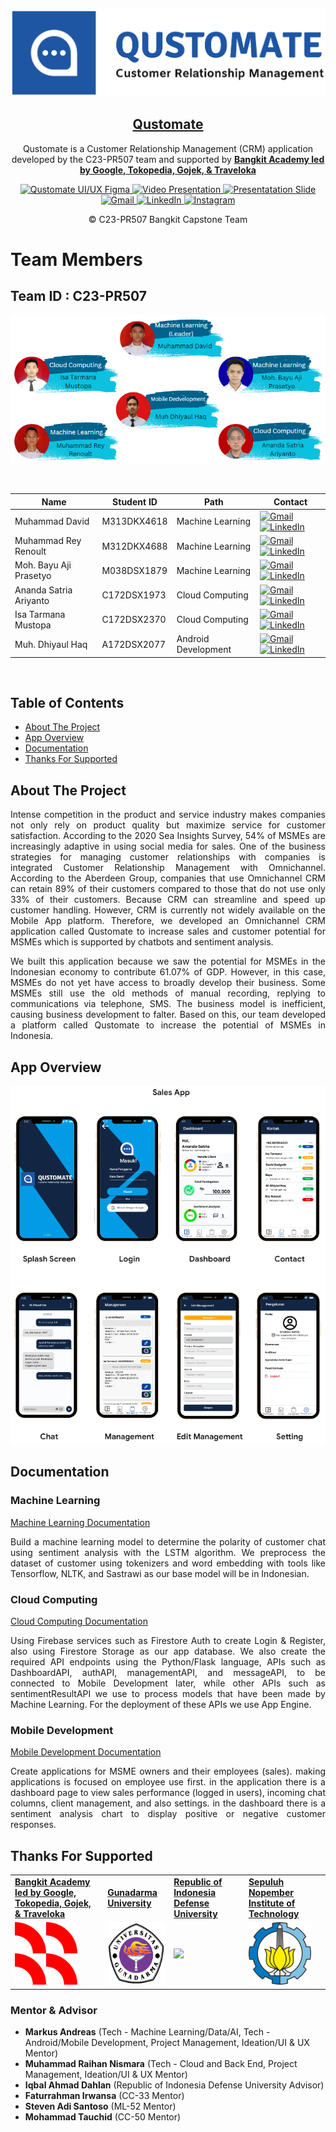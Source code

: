 <!-- Qustomate -->
<p align="center">
  <img src="Logo-Images/logo-customate-dengan-tulisan.png">
  <h2 align="center"><a href="https://github.com/Qustomate/Capstone-Project-Qustomate">Qustomate</a></h2>
  <p align="center">Qustomate is a Customer Relationship Management (CRM) application developed by the C23-PR507 team and supported by <a href="https://grow.google/intl/id_id/bangkit/"><strong>Bangkit Academy led by Google, Tokopedia, Gojek, & Traveloka</strong></a><p>
  <p align="center">
    <a href=https://www.figma.com/file/XoxgSN9qW5ysWAziRks1Sk/Capstone-OmniChannel-CRM?type=design&node-id=84-2&t=nHHfNeJelSfMpcJk-0">
    	<img src="https://img.shields.io/badge/%E2%9C%A8-Qustomate%20UI/UX%20Figma-1e56a4.svg?style=flat&colorA=0a0a0a" alt="Qustomate UI/UX Figma" />
    </a>
    <a href="">
    	<img src="https://img.shields.io/badge/%E2%9C%A8-Video%20Presentation-1e56a4.svg?style=flat&colorA=0a0a0a" alt="Video Presentation" />
    </a>
    <a href="https://www.canva.com/design/DAFiB0p2__8/K_kgk5_pW66aFW6LK3jIxg/edit?utm_content=DAFiB0p2__8&utm_campaign=designshare&utm_medium=link2&utm_source=sharebutton">
    	<img src="https://img.shields.io/badge/%E2%9C%A8-Presentation%20Slide-1e56a4.svg?style=flat&colorA=0a0a0a" alt="Presentatation Slide" />
    </a>
    <a href="mailto:qustomate.bangkit@gmail.com">
    	<img src="https://img.shields.io/badge/Qustomate-Gmail-red?logo=Gmail" alt="Gmail" />
    </a>
    <a href="https://www.linkedin.com/company/qustomate/?viewAsMember=true">
    	<img src="https://img.shields.io/badge/Qustomate-LinkedIn-3949AB?logo=linkedin" alt="LinkedIn" />
    </a>
    <a href="http://instagram.com/qustomate.id">
    	<img src="https://img.shields.io/badge/Qustomate-Instagram-red?logo=instagram" alt="Instagram" />
    </a>
  </p>
  <p align="center">© C23-PR507 Bangkit Capstone Team</p>
</p>

# Team Members

## Team ID : C23-PR507
                   
<p align="center"><img src="Logo-Images/Team_Member.PNG"></p>

<br>

| Name                   | Student ID  | Path                | Contact |
| ---------------------- | ----------  | ------------------- | ------- |
| Muhammad David         | M313DKX4618 | Machine Learning    | [![Gmail](https://img.shields.io/badge/contact%20me-Gmail-red?logo=Gmail)](mailto:M313DKX4618@bangkit.academy) [![LinkedIn](https://img.shields.io/badge/contact%20me-LinkedIn-3949AB?logo=linkedin)](https://www.linkedin.com/in/muhdavid/) |
| Muhammad Rey Renoult   | M312DKX4688 | Machine Learning    | [![Gmail](https://img.shields.io/badge/contact%20me-Gmail-red?logo=Gmail)](mailto:M312DKX4688@bangkit.academy) [![LinkedIn](https://img.shields.io/badge/contact%20me-LinkedIn-3949AB?logo=linkedin)](https://www.linkedin.com/in/muhammad-rey-renoult-166479148/) |
| Moh. Bayu Aji Prasetyo | M038DSX1879 | Machine Learning    | [![Gmail](https://img.shields.io/badge/contact%20me-Gmail-red?logo=Gmail)](mailto:M038DSX1879@bangkit.academy) [![LinkedIn](https://img.shields.io/badge/contact%20me-LinkedIn-3949AB?logo=linkedin)](https://www.linkedin.com/in/mbayuprasetyo/) |
| Ananda Satria Ariyanto | C172DSX1973 | Cloud Computing     | [![Gmail](https://img.shields.io/badge/contact%20me-Gmail-red?logo=Gmail)](mailto:C172DSX1973@bangkit.academy) [![LinkedIn](https://img.shields.io/badge/contact%20me-LinkedIn-3949AB?logo=linkedin)](https://www.linkedin.com/in/ananda-satria-ariyanto-788114253/) |
| Isa Tarmana Mustopa    | C172DSX2370 | Cloud Computing     | [![Gmail](https://img.shields.io/badge/contact%20me-Gmail-red?logo=Gmail)](mailto:C172DSX2370@bangkit.academy) [![LinkedIn](https://img.shields.io/badge/contact%20me-LinkedIn-3949AB?logo=linkedin)](https://www.linkedin.com/in/isatarmanamustopa/) |
| Muh. Dhiyaul Haq       | A172DSX2077 | Android Development | [![Gmail](https://img.shields.io/badge/contact%20me-Gmail-red?logo=Gmail)](mailto:A172DSX2077@bangkit.academy) [![LinkedIn](https://img.shields.io/badge/contact%20me-LinkedIn-3949AB?logo=linkedin)](https://www.linkedin.com/in/muh-dhiyaul-haq-b87960265/) |

<br>

## Table of Contents
- [About The Project](#about-the-project)
- [App Overview](#app-overview)
- [Documentation](#documentation)
- [Thanks For Supported](#thanks-for-supported)

## About The Project
<p align="justify">Intense competition in the product and service industry makes companies not only rely on product quality but maximize service for customer satisfaction. According to the 2020 Sea Insights Survey, 54% of MSMEs are increasingly adaptive in using social media for sales. One of the business strategies for managing customer relationships with companies is integrated Customer Relationship Management with Omnichannel. According to the Aberdeen Group, companies that use Omnichannel CRM can retain 89% of their customers compared to those that do not use only 33% of their customers. Because CRM can streamline and speed up customer handling. However, CRM is currently not widely available on the Mobile App platform. Therefore, we developed an Omnichannel CRM application called Qustomate to increase sales and customer potential for MSMEs which is supported by chatbots and sentiment analysis.</p>

<p align="justify">We built this application because we saw the potential for MSMEs in the Indonesian economy to contribute 61.07% of GDP. However, in this case, MSMEs do not yet have access to broadly develop their business. Some MSMEs still use the old methods of manual recording, replying to communications via telephone, SMS. The business model is inefficient, causing business development to falter. Based on this, our team developed a platform called Qustomate to increase the potential of MSMEs in Indonesia.</p>

## App Overview
<p align="center"><img src="Logo-Images/App_Overview.PNG"></p>

## Documentation
### Machine Learning
  <a href="https://github.com/Qustomate/Capstone-Project-Qustomate/tree/main/ML-models/Model-1">Machine Learning Documentation</a>
  <p align="justify">Build a machine learning model to determine the polarity of customer chat using sentiment analysis with the LSTM algorithm. We preprocess the dataset of customer using tokenizers and word embedding with tools like Tensorflow, NLTK, and Sastrawi as our base model will be in Indonesian.</p>

### Cloud Computing
  <a href="https://github.com/Qustomate/Capstone-Project-Qustomate/tree/main/Cloud%20Computing">Cloud Computing Documentation</a>
  <p align="justify">Using Firebase services such as Firestore Auth to create Login & Register, also using Firestore Storage as our app database. We also create the required API endpoints using the Python/Flask language, APIs such as DashboardAPI, authAPI, managementAPI, and messageAPI, to be connected to Mobile Development later, while other APIs such as sentimentResultAPI we use to process models that have been made by Machine Learning. For the deployment of these APIs we use App Engine.</p>

### Mobile Development
  <a href="">Mobile Development Documentation</a>
  <p align="justify">Create applications for MSME owners and their employees (sales). making applications is focused on employee use first. in the application there is a dashboard page to view sales performance (logged in users), incoming chat columns, client management, and also settings. in the dashboard there is a sentiment analysis chart to display positive or negative customer responses.</p>

## Thanks For Supported
<p align="center">
  <table>
    <tr>
      <td><a href="https://grow.google/intl/id_id/bangkit/"><strong>Bangkit Academy led by Google, Tokopedia, Gojek, & Traveloka</strong></a></td>
      <td><a href="https://www.gunadarma.ac.id/"><strong>Gunadarma University</strong></a></td>
      <td><a href="https://www.idu.ac.id/"><strong>Republic of Indonesia Defense University</strong></a></td>
      <td><a href="https://www.its.ac.id/id/beranda/"><strong>Sepuluh Nopember Institute of Technology</strong></a></td>
    </tr>
    <tr>
      <td><img src="Logo-Images/Logo_Bangkit.png" height="100"></td>
      <td><img src="Logo-Images/Logo_Gunadarma.png" height="100"></td>
      <td><img src="Logo-Images/Logo_Unhan.png" height="100"></td>
      <td><img src="Logo-Images/Logo_ITS.png" height="100"></td>
    </tr>
  </table>
</p>

### Mentor & Advisor
- <strong>Markus Andreas</strong> (Tech - Machine Learning/Data/AI, Tech - Android/Mobile Development, Project Management, Ideation/UI & UX Mentor)
- <strong>Muhammad Raihan Nismara</strong> (Tech - Cloud and Back End, Project Management, Ideation/UI & UX Mentor)
- <strong>Iqbal Ahmad Dahlan</strong> (Republic of Indonesia Defense University Advisor)
- <strong>Faturrahman Irwansa</strong> (CC-33 Mentor)
- <strong>Steven Adi Santoso</strong> (ML-52 Mentor)
- <strong>Mohammad Tauchid</strong> (CC-50 Mentor)
